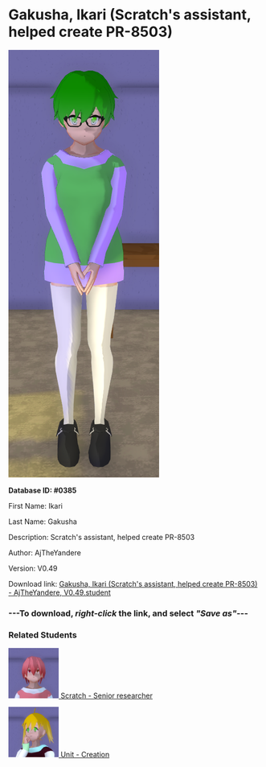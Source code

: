 # Gakusha, Ikari (Scratch's assistant, helped create PR-8503)

<img src="../../Files/Images/Gakusha, Ikari (Scratch's assistant, helped create PR-8503).png" title="Gakusha, Ikari (Scratch's assistant, helped create PR-8503) - AjTheYandere, V0.49">

**Database ID: #0385**

First Name: Ikari

Last Name: Gakusha

Description: Scratch's assistant, helped create PR-8503

Author: AjTheYandere

Version: V0.49

Download link: <a href="https://raw.githubusercontent.com/Arbiter1223/Daigaku-Gurashi-Custom-Students/master/Files/Student%20Files/Gakusha%2C%20Ikari%20(Scratch's%20assistant%2C%20helped%20create%20PR-8503)%20-%20AjTheYandere%2C%20V0.49.student">Gakusha, Ikari (Scratch's assistant, helped create PR-8503) - AjTheYandere, V0.49.student</a>

### ---**To download, _right-click_ the link, and select _"Save as"_**---

### Related Students

<a href="Kasamatsu, Scratch (A smart student with a lisp).md"><img src="../../Files/Thumbs/Kasamatsu, Scratch (A smart student with a lisp).png" height="100" width="100" title="Kasamatsu, Scratch (A smart student with a lisp) - AjTheYandere, V0.49"></a><a href="Kasamatsu, Scratch (A smart student with a lisp).md"> Scratch - Senior researcher</a>

<a href="PR-8503, Unit (An AI created by Scratch to do many things).md"><img src="../../Files/Thumbs/PR-8503, Unit (An AI created by Scratch to do many things).png" height="100" width="100" title="PR-8503, Unit (An AI created by Scratch to do many things) - AjTheYandere, V0.49"></a><a href="PR-8503, Unit (An AI created by Scratch to do many things).md"> Unit - Creation</a>

